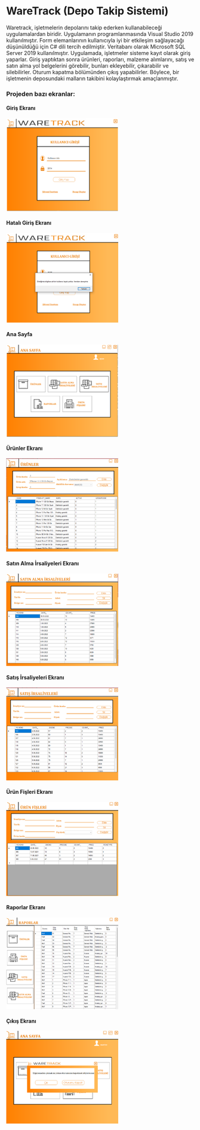# WareTrack (Depo Takip Sistemi)
Waretrack, işletmelerin depolarını takip ederken kullanabileceği uygulamalardan biridir. Uygulamanın programlanmasında Visual Studio 2019 kullanılmıştır. Form elemanlarının kullanıcıyla iyi bir etkileşim sağlayacağı düşünüldüğü için C# dili tercih edilmiştir. Veritabanı olarak Microsoft SQL Server 2019 kullanılmıştır. Uygulamada, işletmeler sisteme kayıt olarak giriş yaparlar. Giriş yaptıktan sonra ürünleri, raporları, malzeme alımlarını, satış ve satın alma yol belgelerini görebilir, bunları ekleyebilir, çıkarabilir ve silebilirler. Oturum kapatma bölümünden çıkış yapabilirler. Böylece, bir işletmenin deposundaki malların takibini kolaylaştırmak amaçlanmıştır.

### Projeden bazı ekranlar:
#### Giriş Ekranı
<img src="https://github.com/mervekaratass/Desktop-application-waretrack/blob/main/desktop%20application/Images/login-screen.png" width=300>

#### Hatalı Giriş Ekranı
<img src="https://github.com/mervekaratass/Desktop-application-waretrack/blob/main/desktop%20application/Images/incorrect-login-entry-screen.png" width=300>

#### Ana Sayfa
<img src="https://github.com/mervekaratass/Desktop-application-waretrack/blob/main/desktop%20application/Images/home-screen.png" width=300>

#### Ürünler Ekranı
<img src="https://github.com/mervekaratass/Desktop-application-waretrack/blob/main/desktop%20application/Images/products-screen.png" width=300>

#### Satın Alma İrsaliyeleri Ekranı
<img src="https://github.com/mervekaratass/Desktop-application-waretrack/blob/main/desktop%20application/Images/purchase-waybills.png" width=300>

#### Satış İrsaliyeleri Ekranı
<img src="https://github.com/mervekaratass/Desktop-application-waretrack/blob/main/desktop%20application/Images/sales%20waybills.png" width=300>

#### Ürün Fişleri Ekranı
<img src="https://github.com/mervekaratass/Desktop-application-waretrack/blob/main/desktop%20application/Images/product-receipts.png" width=300>

#### Raporlar Ekranı
<img src="https://github.com/mervekaratass/Desktop-application-waretrack/blob/main/desktop%20application/Images/reports.png" width=300>

#### Çıkış Ekranı
<img src="https://github.com/mervekaratass/Desktop-application-waretrack/blob/main/desktop%20application/Images/exit-screen.png" width=300>




